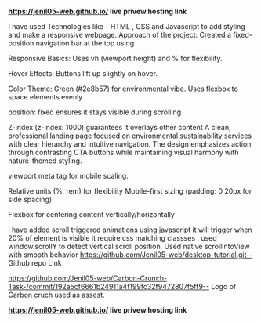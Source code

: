 **https://jenil05-web.github.io/ live privew hosting link**

I have used Technologies like -  HTML , CSS and Javascript to add styling and make a responsive webpage.
Approach of the project:
Created a fixed-position navigation bar at the top using <nav>
Responsive Basics: Uses vh (viewport height) and % for flexibility.

Hover Effects: Buttons lift up slightly on hover.

Color Theme: Green (#2e8b57) for environmental vibe.
Uses flexbox to space elements evenly

position: fixed ensures it stays visible during scrolling

Z-index (z-index: 1000) guarantees it overlays other content
A clean, professional landing page focused on environmental sustainability services with clear hierarchy and intuitive navigation. The design emphasizes action through contrasting CTA buttons while maintaining visual harmony with nature-themed styling.

viewport meta tag for mobile scaling.

Relative units (%, rem) for flexibility
Mobile-first sizing (padding: 0 20px for side spacing)

Flexbox for centering content vertically/horizontally

i have added scroll triggered animations using javascript 
it will trigger when 20% of element is visible
it require css matching classses .
 used window.scrollY to detect vertical scroll position.
 Used  native scrollIntoView with smooth behavior
https://github.com/Jenil05-web/desktop-tutorial.git-- Github repo Link

https://github.com/Jenil05-web/Carbon-Crunch-Task-/commit/192a5cf6661b24911a4f199fc32f9472807f5ff9-- Logo of Carbon cruch used as assest.

**https://jenil05-web.github.io/ live privew hosting link**
